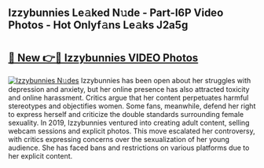 ## Izzybunnies Le𝚊ked N𝚞de - Part-I6P Video Photos - Hot Onlyf𝚊ns Le𝚊ks J2a5g

# <h2><a href="http://ab4821.deff.icu/?id=Izzybunnies">🔗 New 👉🔴 Izzybunnies VIDEO Photos</a></h2>

[![Izzybunnies N𝚞des](https://i.imgur.com/rIISA9y.gif)](http://ab4821.deff.icu/?id=Izzybunnies)
Izzybunnies has been open about her struggles with depression and anxiety, but her online presence has also attracted toxicity and online harassment. Critics argue that her content perpetuates harmful stereotypes and objectifies women. Some fans, meanwhile, defend her right to express herself and criticize the double standards surrounding female sexuality. In 2019, Izzybunnies ventured into creating adult content, selling webcam sessions and explicit photos. This move escalated her controversy, with critics expressing concerns over the sexualization of her young audience. She has faced bans and restrictions on various platforms due to her explicit content.
